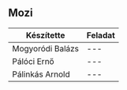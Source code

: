 ## Mozi
| Készítette  | Feladat |
| ------------- | ------------- |
| Mogyoródi Balázs | ---  |
| Pálóci Ernő  | ---  |
| Pálinkás Arnold  | ---  |










